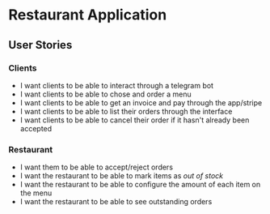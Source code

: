 # Restaurant Application


## User Stories

### Clients
- I want clients to be able to interact through a telegram bot
- I want clients to be able to chose and order a menu
- I want clients to be able to get an invoice and pay through the app/stripe
- I want clients to be able to list their orders through the interface
- I want clients to be able to cancel their order if it hasn't already been accepted

### Restaurant
- I want them to be able to accept/reject orders
- I want the restaurant to be able to mark items as *out of stock*
- I want the restaurant to be able to configure the amount of each item on the menu
- I want the restaurant to be able to see outstanding orders

